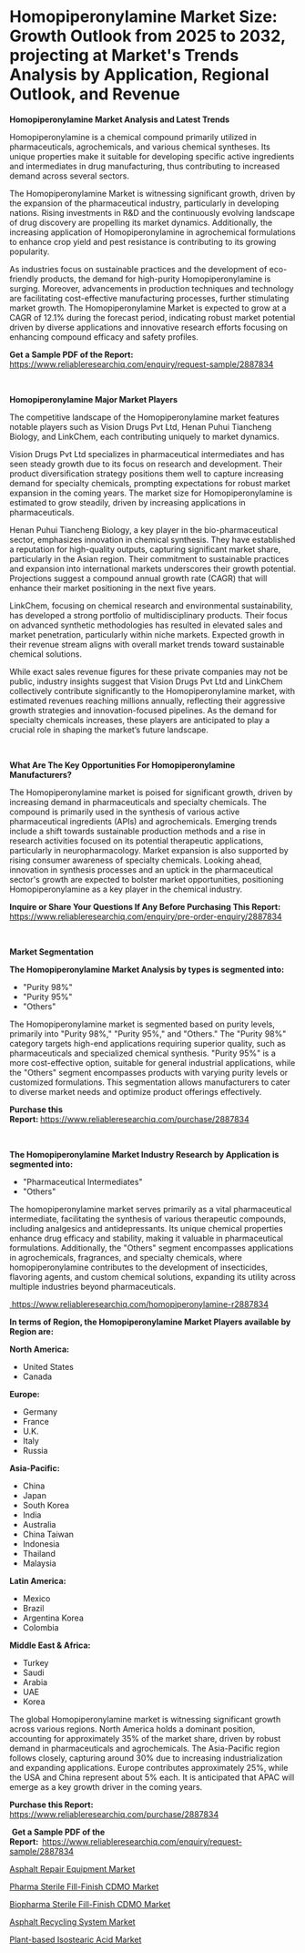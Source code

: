 <p><h1>Homopiperonylamine Market Size: Growth Outlook from 2025 to 2032, projecting at Market's Trends Analysis by Application, Regional Outlook, and Revenue</h1></p><p><strong>Homopiperonylamine Market Analysis and Latest Trends</strong></p>
<p><p>Homopiperonylamine is a chemical compound primarily utilized in pharmaceuticals, agrochemicals, and various chemical syntheses. Its unique properties make it suitable for developing specific active ingredients and intermediates in drug manufacturing, thus contributing to increased demand across several sectors.</p><p>The Homopiperonylamine Market is witnessing significant growth, driven by the expansion of the pharmaceutical industry, particularly in developing nations. Rising investments in R&D and the continuously evolving landscape of drug discovery are propelling its market dynamics. Additionally, the increasing application of Homopiperonylamine in agrochemical formulations to enhance crop yield and pest resistance is contributing to its growing popularity.</p><p>As industries focus on sustainable practices and the development of eco-friendly products, the demand for high-purity Homopiperonylamine is surging. Moreover, advancements in production techniques and technology are facilitating cost-effective manufacturing processes, further stimulating market growth. The Homopiperonylamine Market is expected to grow at a CAGR of 12.1% during the forecast period, indicating robust market potential driven by diverse applications and innovative research efforts focusing on enhancing compound efficacy and safety profiles.</p></p>
<p><strong>Get a Sample PDF of the Report:&nbsp;</strong> <a href="https://www.reliableresearchiq.com/enquiry/request-sample/2887834?utm_campaign=1129&utm_medium=2&utm_source=Github&utm_content=ia&utm_term=14032025&utm_id=homopiperonylamine">https://www.reliableresearchiq.com/enquiry/request-sample/2887834</a></p>
<p>&nbsp;</p>
<p><strong>Homopiperonylamine Major Market Players</strong></p>
<p><p>The competitive landscape of the Homopiperonylamine market features notable players such as Vision Drugs Pvt Ltd, Henan Puhui Tiancheng Biology, and LinkChem, each contributing uniquely to market dynamics. </p><p>Vision Drugs Pvt Ltd specializes in pharmaceutical intermediates and has seen steady growth due to its focus on research and development. Their product diversification strategy positions them well to capture increasing demand for specialty chemicals, prompting expectations for robust market expansion in the coming years. The market size for Homopiperonylamine is estimated to grow steadily, driven by increasing applications in pharmaceuticals.</p><p>Henan Puhui Tiancheng Biology, a key player in the bio-pharmaceutical sector, emphasizes innovation in chemical synthesis. They have established a reputation for high-quality outputs, capturing significant market share, particularly in the Asian region. Their commitment to sustainable practices and expansion into international markets underscores their growth potential. Projections suggest a compound annual growth rate (CAGR) that will enhance their market positioning in the next five years.</p><p>LinkChem, focusing on chemical research and environmental sustainability, has developed a strong portfolio of multidisciplinary products. Their focus on advanced synthetic methodologies has resulted in elevated sales and market penetration, particularly within niche markets. Expected growth in their revenue stream aligns with overall market trends toward sustainable chemical solutions.</p><p>While exact sales revenue figures for these private companies may not be public, industry insights suggest that Vision Drugs Pvt Ltd and LinkChem collectively contribute significantly to the Homopiperonylamine market, with estimated revenues reaching millions annually, reflecting their aggressive growth strategies and innovation-focused pipelines. As the demand for specialty chemicals increases, these players are anticipated to play a crucial role in shaping the market’s future landscape.</p></p>
<p>&nbsp;</p>
<p><strong>What Are The Key Opportunities For Homopiperonylamine Manufacturers?</strong></p>
<p><p>The Homopiperonylamine market is poised for significant growth, driven by increasing demand in pharmaceuticals and specialty chemicals. The compound is primarily used in the synthesis of various active pharmaceutical ingredients (APIs) and agrochemicals. Emerging trends include a shift towards sustainable production methods and a rise in research activities focused on its potential therapeutic applications, particularly in neuropharmacology. Market expansion is also supported by rising consumer awareness of specialty chemicals. Looking ahead, innovation in synthesis processes and an uptick in the pharmaceutical sector's growth are expected to bolster market opportunities, positioning Homopiperonylamine as a key player in the chemical industry.</p></p>
<p><strong>Inquire or Share Your Questions If Any Before Purchasing This Report:</strong> <a href="https://www.reliableresearchiq.com/enquiry/pre-order-enquiry/2887834?utm_campaign=1129&utm_medium=2&utm_source=Github&utm_content=ia&utm_term=14032025&utm_id=homopiperonylamine">https://www.reliableresearchiq.com/enquiry/pre-order-enquiry/2887834</a></p>
<p>&nbsp;</p>
<p><strong>Market Segmentation</strong></p>
<p><strong>The Homopiperonylamine Market Analysis by types is segmented into:</strong></p>
<p><ul><li>"Purity 98%"</li><li>"Purity 95%"</li><li>"Others"</li></ul></p>
<p><p>The Homopiperonylamine market is segmented based on purity levels, primarily into "Purity 98%," "Purity 95%," and "Others." The "Purity 98%" category targets high-end applications requiring superior quality, such as pharmaceuticals and specialized chemical synthesis. "Purity 95%" is a more cost-effective option, suitable for general industrial applications, while the "Others" segment encompasses products with varying purity levels or customized formulations. This segmentation allows manufacturers to cater to diverse market needs and optimize product offerings effectively.</p></p>
<p><strong>Purchase this Report:&nbsp;</strong><a href="https://www.reliableresearchiq.com/purchase/2887834?utm_campaign=1129&utm_medium=2&utm_source=Github&utm_content=ia&utm_term=14032025&utm_id=homopiperonylamine">https://www.reliableresearchiq.com/purchase/2887834</a></p>
<p>&nbsp;</p>
<p><strong>The Homopiperonylamine Market Industry Research by Application is segmented into:</strong></p>
<p><ul><li>"Pharmaceutical Intermediates"</li><li>"Others"</li></ul></p>
<p><p>The homopiperonylamine market serves primarily as a vital pharmaceutical intermediate, facilitating the synthesis of various therapeutic compounds, including analgesics and antidepressants. Its unique chemical properties enhance drug efficacy and stability, making it valuable in pharmaceutical formulations. Additionally, the "Others" segment encompasses applications in agrochemicals, fragrances, and specialty chemicals, where homopiperonylamine contributes to the development of insecticides, flavoring agents, and custom chemical solutions, expanding its utility across multiple industries beyond pharmaceuticals.</p></p>
<p><a href="https://www.reliableresearchiq.com/homopiperonylamine-r2887834?utm_campaign=1129&utm_medium=2&utm_source=Github&utm_content=ia&utm_term=14032025&utm_id=homopiperonylamine">&nbsp;https://www.reliableresearchiq.com/homopiperonylamine-r2887834</a></p>
<p><strong>In terms of Region, the Homopiperonylamine Market Players available by Region are:</strong></p>
<p>
    <p> <strong> North America: </strong>
        <ul>
            <li>United States</li>
            <li>Canada</li>
        </ul>
        </p> 
    <p> <strong> Europe: </strong>
        <ul>
            <li>Germany</li>
            <li>France</li>
            <li>U.K.</li>
            <li>Italy</li>
            <li>Russia</li>
        </ul>
        </p> 
    <p> <strong> Asia-Pacific: </strong>
        <ul>
            <li>China</li>
            <li>Japan</li>
            <li>South Korea</li>
            <li>India</li>
            <li>Australia</li>
            <li>China Taiwan</li>
            <li>Indonesia</li>
            <li>Thailand</li>
            <li>Malaysia</li>
        </ul>
        </p> 
    <p> <strong> Latin America: </strong>
        <ul>
            <li>Mexico</li>
            <li>Brazil</li>
            <li>Argentina Korea</li>
            <li>Colombia</li>
        </ul>
        </p> 
    <p> <strong> Middle East & Africa: </strong>
        <ul>
            <li>Turkey</li>
            <li>Saudi</li>
            <li>Arabia</li>
            <li>UAE</li>
            <li>Korea</li>
        </ul>
    </p>
    </p>
<p><p>The global Homopiperonylamine market is witnessing significant growth across various regions. North America holds a dominant position, accounting for approximately 35% of the market share, driven by robust demand in pharmaceuticals and agrochemicals. The Asia-Pacific region follows closely, capturing around 30% due to increasing industrialization and expanding applications. Europe contributes approximately 25%, while the USA and China represent about 5% each. It is anticipated that APAC will emerge as a key growth driver in the coming years.</p></p>
<p><strong>Purchase this Report: </strong><a href="https://www.reliableresearchiq.com/purchase/2887834?utm_campaign=1129&utm_medium=2&utm_source=Github&utm_content=ia&utm_term=14032025&utm_id=homopiperonylamine">https://www.reliableresearchiq.com/purchase/2887834</a></p>
<p>&nbsp;<strong>Get a Sample PDF of the Report:&nbsp;&nbsp;</strong><a href="https://www.reliableresearchiq.com/enquiry/request-sample/2887834?utm_campaign=1129&utm_medium=2&utm_source=Github&utm_content=ia&utm_term=14032025&utm_id=homopiperonylamine">https://www.reliableresearchiq.com/enquiry/request-sample/2887834</a></p>
<p><strong></strong></p>
<p><p><a href="https://github.com/messonmengen75/Market-Research-Report-List-1/blob/main/asphalt-repair-equipment-market.md?utm_campaign=1129&utm_medium=2&utm_source=Github&utm_content=ia&utm_term=14032025&utm_id=homopiperonylamine">Asphalt Repair Equipment Market</a></p><p><a href="https://github.com/kaforarvero/Market-Research-Report-List-1/blob/main/pharma-sterile-fill-finish-cdmo-market.md?utm_campaign=1129&utm_medium=2&utm_source=Github&utm_content=ia&utm_term=14032025&utm_id=homopiperonylamine">Pharma Sterile Fill-Finish CDMO Market</a></p><p><a href="https://github.com/zymerivarrik6/Market-Research-Report-List-1/blob/main/biopharma-sterile-fill-finish-cdmo-market.md?utm_campaign=1129&utm_medium=2&utm_source=Github&utm_content=ia&utm_term=14032025&utm_id=homopiperonylamine">Biopharma Sterile Fill-Finish CDMO Market</a></p><p><a href="https://github.com/djihencygnel74/Market-Research-Report-List-1/blob/main/asphalt-recycling-system-market.md?utm_campaign=1129&utm_medium=2&utm_source=Github&utm_content=ia&utm_term=14032025&utm_id=homopiperonylamine">Asphalt Recycling System Market</a></p><p><a href="https://github.com/saimntamiki/Market-Research-Report-List-1/blob/main/plant-based-isostearic-acid-market.md?utm_campaign=1129&utm_medium=2&utm_source=Github&utm_content=ia&utm_term=14032025&utm_id=homopiperonylamine">Plant-based Isostearic Acid Market</a></p></p>